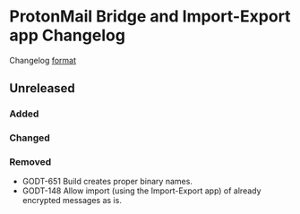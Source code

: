 # ProtonMail Bridge and Import-Export app Changelog

Changelog [format](http://keepachangelog.com/en/1.0.0/)

## Unreleased

### Added

### Changed

### Removed
* GODT-651 Build creates proper binary names.
* GODT-148 Allow import (using the Import-Export app) of already encrypted messages as is.
